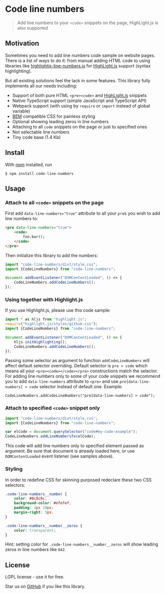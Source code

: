 # Code line numbers

> Add line numbers to your `<code>` snippets on the page, HighLight.js is also supported

## Motivation

Sometimes you need to add line numbers code sample on website pages.
There is a list of ways to do it: from manual adding HTML code to using libraries like [highlightjs-line-numbers.js](https://github.com/wcoder/highlightjs-line-numbers.js) for [HighLight.js](https://github.com/highlightjs/highlight.js) support (syntax highlighting).

But all existing solutions feel the lack in some features.
This library fully implements all our needs including:

- Support of both pure HTML `<pre><code>` and [HighLight.js](https://github.com/highlightjs/highlight.js) snippets
- Native TypeScript support (simple JavaScript and TypeScript API)
- Webpack support (with using by `require` or `import` instead of global variable)
- [BEM](https://en.bem.info) compatible CSS for painless styling
- Optional showing leading zeros in line numbers
- Attaching to all `code` snippets on the page or just to specified ones
- Not selectable line numbers
- Tiny code base (1.4 Kb)

## Install

With [npm](https://npmjs.com/) installed, run

```
$ npm install code-line-numbers
```


## Usage

### Attach to all `<code>` snippets on the page

First add `data-line-numbers="true"` attribute to all your `pre`s you wish to add line numbers to:

```html
<pre data-line-numbers="true">
    <code>
        foo.bar();
    </code>
</pre>
```

Then initialize this library to add the numbers:

```js
import "code-line-numbers/dist/style.css";
import {CodeLineNumbers} from "code-line-numbers";

document.addEventListener("DOMContentLoaded", () => {
    CodeLineNumbers.addCodeLineNumbers();
});
```

### Using together with Highlight.js

If you use Highlight.js, please use this code sample:

```js
import * as hljs from "highlight.js";
require("highlight.js/styles/github.css");
import {CodeLineNumbers} from "code-line-numbers";

document.addEventListener("DOMContentLoaded", () => {
    hljs.initHighlighting();
    CodeLineNumbers.addCodeLineNumbers();
});
```

Passing some selector as argument to function `addCodeLineNumbers` will affect default selector overriding. Default selector is `pre > code` which means all your `<pre><code></code></pre>` constructions match the selector. For adding line numbers only to some of your code snippets we recommend you to add `data-line-numbers` attribute to `<pre>` and use `pre[data-line-numbers] > code` selector instead of default one. Example:

```
CodeLineNumbers.addCodeLineNumbers("pre[data-line-numbers] > code");
```


### Attach to specified `<code>` snippet only

```js
import "code-line-numbers/dist/style.css";
import {CodeLineNumbers} from "code-line-numbers";

var elCode = document.querySelector("code#my-code-example");
CodeLineNumbers.addLineNumbersTo(elCode);
```

This code will add line numbers only to specified element passed as argument.
Be sure that document is already loaded here, or use `DOMContentLoaded` event listener (see samples above).


### Styling

In order to redefine CSS for skinning purposed redeclare these two CSS selectors:

```css
.code-line-numbers__number {
    color: #8c8c8c;
    background-color: #efefef;
    padding: 3px 10px;
    margin-right: 5px;
}

.code-line-numbers__number__zeros {
    color: transparent;
}
```

Hint: setting color for `.code-line-numbers__number__zeros` will show leading zeros in line numbers like `042`.


## License

LGPL license - use it for free.

Star us on [GitHub](https://github.com/dmitriy-komarov/code-line-numbers) if you like this library.
